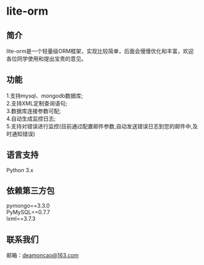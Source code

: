 # lite-orm
## 简介
  lite-orm是一个轻量级ORM框架，实现比较简单，后面会慢慢优化和丰富，欢迎各位同学使用和提出宝贵的意见。

## 功能
  1.支持mysql、mongodb数据库;</br>
  2.支持XML定制查询语句;</br>
  3.数据库连接参数可配;</br>
  4.自动生成监控日志;</br>
  5.支持对错误进行监控(目前通过配置邮件参数,自动发送错误日志到您的邮件中,及时通知错误)</br>

## 语言支持
  Python 3.x

## 依赖第三方包
  pymongo==3.3.0</br>
  PyMySQL==0.7.7</br>
  lxml==3.7.3</br>


## 联系我们
  邮箱：deamoncao@163.com
